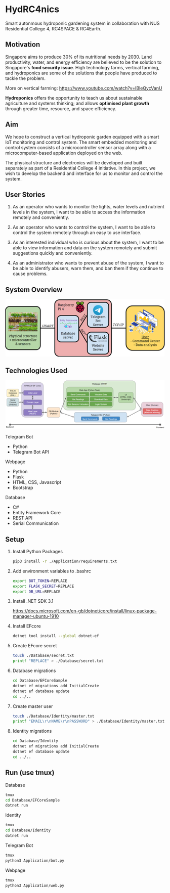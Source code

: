# HydRC4nics

Smart autonmous hydroponic gardening system in collaboration with NUS Residential College 4, RC4SPACE & RC4Earth.

## Motivation

Singapore aims to produce 30% of its nutritional needs by 2030. Land productivity, water, and energy efficiency are believed to be the solution to Singapore's **food security issue**. High technology farms, vertical farming, and hydroponics are some of the solutions that people have produced to tackle the problem.

More on vertical farming: <https://www.youtube.com/watch?v=IBleQycVanU>

**Hydroponics** offers the opportunity to teach us about sustainable agriculture and systems thinking; and allows **optimised plant growth** through greater time, resource, and space efficiency.

## Aim

We hope to construct a vertical hydroponic garden equipped with a smart IoT monitoring and control system. The smart embedded monitoring and control system consists of a microcontroller sensor array along with a microcomputer-based application deployed on the web.

The physical structure and electronics will be developed and built separately as part of a Residential College 4 initiative. In this project, we wish to develop the backend and interface for us to monitor and control the system.

## User Stories

1. As an operator who wants to monitor the lights, water levels and nutrient levels in the system, I want to be able to access the information remotely and conveniently.

2. As an operator who wants to control the system, I want to be able to control the system remotely through an easy to use interface.

3. As an interested individual who is curious about the system, I want to be able to view information and data on the system remotely and submit suggestions quickly and conveniently.

4. As an administrator who wants to prevent abuse of the system, I want to be able to identify abusers, warn them, and ban them if they continue to cause problems.

## System Overview

![Overview](./Images/overview.png)

## Technologies Used

![Technologies](./Images/technologies.png)

Telegram Bot

- Python
- Telegram Bot API

Webpage

- Python
- Flask
- HTML, CSS, Javascript
- Bootstrap

Database

- C#
- Entity Framework Core
- REST API
- Serial Communication

## Setup

1. Install Python Packages

    ```bash
    pip3 install -r ./Application/requirements.txt
    ```

2. Add environment variables to .bashrc

    ```bash
    export BOT_TOKEN=REPLACE
    export FLASK_SECRET=REPLACE
    export DB_URL=REPLACE
    ```

3. Install .NET SDK 3.1

    <https://docs.microsoft.com/en-gb/dotnet/core/install/linux-package-manager-ubuntu-1910>

4. Install EFcore

    ```bash
    dotnet tool install --global dotnet-ef
    ```

5. Create EFcore secret

    ```bash
    touch ./Database/secret.txt
    printf "REPLACE" > ./Database/secret.txt
    ```

6. Database migrations

    ```bash
    cd Database/EFCoreSample
    dotnet ef migrations add InitialCreate
    dotnet ef database update
    cd ../..
    ```

7. Create master user

    ```bash
    touch ./Database/Identity/master.txt
    printf "EMAIL\r\nNAME\r\nPASSWORD" > ./Database/Identity/master.txt
    ```

8. Identity migrations

    ```bash
    cd Database/Identity
    dotnet ef migrations add InitialCreate
    dotnet ef database update
    cd ../..
    ```

## Run (use tmux)

Database

```bash
tmux
cd Database/EFCoreSample
dotnet run
```

Identity

```bash
tmux
cd Database/Identity
dotnet run
```

Telegram Bot

```bash
tmux
python3 Application/bot.py
```

Webpage

```bash
tmux
python3 Application/web.py
```
